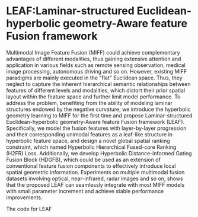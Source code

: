 # LEAF:Laminar-structured Euclidean-hyperbolic geometry-Aware feature Fusion framework

Multimodal Image Feature Fusion (MIFF) could achieve complementary advantages of different modalities, thus gaining extensive attention and application in various fields such as remote sensing observation, medical image processing, autonomous driving and so on. However, existing MIFF paradigms are mainly executed in the "flat" Euclidean space. Thus, they neglect to capture the inherent hierarchical semantic relationships between features of different levels and modalities, which distort their prior spatial layout within the feature space and further limit model performance. To address the problem, benefiting from the ability of modeling laminar structures endowed by the negative curvature, we introduce the hyperbolic geometry learning to MIFF for the first time and propose Laminar-structured Euclidean-hyperbolic geometry-Aware feature Fusion framework (LEAF). Specifically, we model the fusion features with layer-by-layer progression and their corresponding unimodal features as a leaf-like structure in hyperbolic feature space, and design a novel global spatial ranking constraint, which named Hyperbolic Hierarchical Fused-core Ranking (H2FR) Loss. Additionally, we develop Hyperbolic Distance-informed Gating Fusion Block (HDGFB), which could be used as an extension of conventional feature fusion components to effectively introduce local spatial geometric information. Experiments on multiple multimodal fusion datasets involving optical, near-infrared, radar images and so on, shows that the proposed LEAF can seamlessly integrate with most MIFF models with small parameter increment and achieve stable performance improvements.

The code for LEAF
